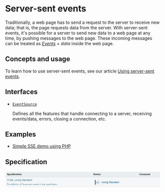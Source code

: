 # Server-sent events

Traditionally, a web page has to send a request to the server to  receive new data; that is, the page requests data from the server. With  server-sent events, it's possible for a server to send new data to a web page at any time, by pushing messages to the web page. These incoming  messages can be treated as *[Events](https://developer.mozilla.org/en-US/docs/DOM/event) + data* inside the web page.

## Concepts and usage

To learn how to use server-sent events, see our article [Using server-sent events](https://developer.mozilla.org/en-US/docs/Web/API/Server-sent_events/Using_server-sent_events).

## Interfaces

- [`EventSource`](https://developer.mozilla.org/en-US/docs/Web/API/EventSource)

  Defines all the features that handle connecting to a server, receiving events/data, errors, closing a connection, etc.

## Examples

- [Simple SSE demo using PHP](https://github.com/mdn/dom-examples/tree/master/server-sent-events)

## Specification

![](https://github.com/ChickenKyiv/awesome-mozilla-web-articles/blob/master/main%20folder/images/article3-folder/t2.jpg)